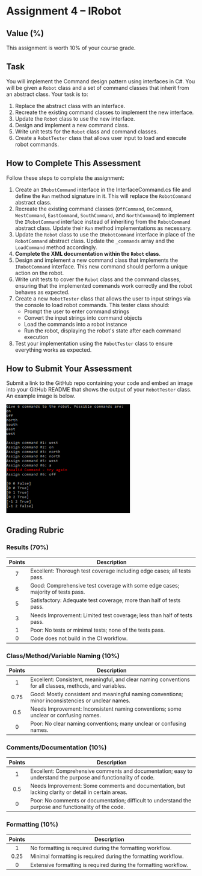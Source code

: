 # Assignment 4 – IRobot

## Value (%)

This assignment is worth 10% of your course grade.

## Task

You will implement the Command design pattern using interfaces in C#. You will be given a `Robot` class and a set of command classes that inherit from an abstract class. Your task is to:

1. Replace the abstract class with an interface.
2. Recreate the existing command classes to implement the new interface.
3. Update the `Robot` class to use the new interface.
4. Design and implement a new command class.
5. Write unit tests for the `Robot` class and command classes.
6. Create a `RobotTester` class that allows user input to load and execute robot commands.

## How to Complete This Assessment

Follow these steps to complete the assignment:

1. Create an `IRobotCommand` interface in the InterfaceCommand.cs file and define the `Run` method signature in it. This will replace the `RobotCommand` abstract class.
2. Recreate the existing command classes (`OffCommand`, `OnCommand`, `WestCommand`, `EastCommand`, `SouthCommand`, and `NorthCommand`) to implement the `IRobotCommand` interface instead of inheriting from the `RobotCommand` abstract class. Update their `Run` method implementations as necessary.
3. Update the `Robot` class to use the `IRobotCommand` interface in place of the `RobotCommand` abstract class. Update the `_commands` array and the `LoadCommand` method accordingly.
4. **Complete the XML documentation within the `Robot` class**.
5. Design and implement a new command class that implements the `IRobotCommand` interface. This new command should perform a unique action on the robot.
6. Write unit tests to cover the `Robot` class and the command classes, ensuring that the implemented commands work correctly and the robot behaves as expected.
7. Create a new `RobotTester` class that allows the user to input strings via the console to load robot commands. This tester class should:
    - Prompt the user to enter command strings
    - Convert the input strings into command objects
    - Load the commands into a robot instance
    - Run the robot, displaying the robot's state after each command execution
8. Test your implementation using the `RobotTester` class to ensure everything works as expected.

## How to Submit Your Assessment

Submit a link to the GitHub repo containing your code and embed an image into your GitHub README that shows the output of your `RobotTester` class. An example image is below.

![Example output](output.png)

## Grading Rubric

### Results (70%)

| Points | Description                                                                                   |
|:------:|-----------------------------------------------------------------------------------------------|
|   7    | Excellent: Thorough test coverage including edge cases; all tests pass.                      |
|   6    | Good: Comprehensive test coverage with some edge cases; majority of tests pass.              |
|   5    | Satisfactory: Adequate test coverage; more than half of tests pass.                          |
|   3    | Needs Improvement: Limited test coverage; less than half of tests pass.                      |
|   1    | Poor: No tests or minimal tests; none of the tests pass.                                     |
|   0    | Code does not build in the CI workflow.                                                       |

### Class/Method/Variable Naming (10%)

| Points | Description                                                                                   |
|:------:|-----------------------------------------------------------------------------------------------|
|   1    | Excellent: Consistent, meaningful, and clear naming conventions for all classes, methods, and variables. |
|  0.75  | Good: Mostly consistent and meaningful naming conventions; minor inconsistencies or unclear names. |
|  0.5   | Needs Improvement: Inconsistent naming conventions; some unclear or confusing names.          |
|   0    | Poor: No clear naming conventions; many unclear or confusing names.                           |

### Comments/Documentation (10%)

| Points | Description                                                                                   |
|:------:|-----------------------------------------------------------------------------------------------|
|   1    | Excellent: Comprehensive comments and documentation; easy to understand the purpose and functionality of code. |
|  0.5   | Needs Improvement: Some comments and documentation, but lacking clarity or detail in certain areas. |
|   0    | Poor: No comments or documentation; difficult to understand the purpose and functionality of the code. |

### Formatting (10%)

| Points | Description                                                                                   |
|:------:|-----------------------------------------------------------------------------------------------|
|   1    | No formatting is required during the formatting workflow.                                     |
|  0.25  | Minimal formatting is required during the formatting workflow.                                |
|   0    | Extensive formatting is required during the formatting workflow.                              |
